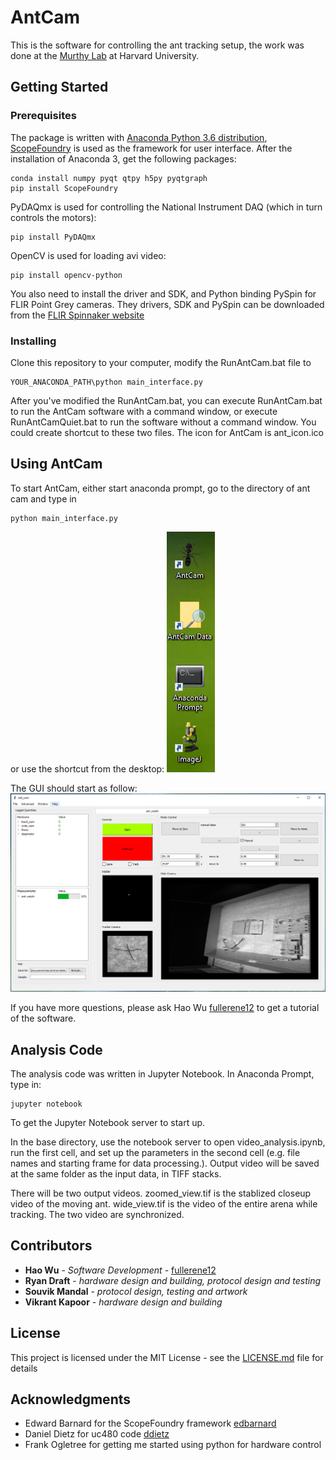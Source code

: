 # AntCam

This is the software for controlling the ant tracking setup, the work was done at the [Murthy Lab](https://vnmurthylab.org/) at Harvard University.

## Getting Started

### Prerequisites

The package is written with [Anaconda Python 3.6 distribution](https://www.anaconda.com/download/), [ScopeFoundry](http://www.scopefoundry.org/) is used as the framework for user interface. After the installation of Anaconda 3, get the following packages: 

```
conda install numpy pyqt qtpy h5py pyqtgraph
pip install ScopeFoundry
```

PyDAQmx is used for controlling the National Instrument DAQ (which in turn controls the motors):

```
pip install PyDAQmx
``` 

OpenCV is used for loading avi video:

```
pip install opencv-python
```

You also need to install the driver and SDK, and Python binding PySpin for FLIR Point Grey cameras. They drivers, SDK and PySpin can be downloaded from the [FLIR Spinnaker website](https://www.ptgrey.com/spinnaker-sdk)

### Installing

Clone this repository to your computer, modify the RunAntCam.bat file to

```
YOUR_ANACONDA_PATH\python main_interface.py
```

After you've modified the RunAntCam.bat, you can execute RunAntCam.bat to run the AntCam software with a command window, or execute RunAntCamQuiet.bat to run the software without a command window. You could create shortcut to these two files. The icon for AntCam is ant_icon.ico

## Using AntCam

To start AntCam, either start anaconda prompt, go to the directory of ant cam and type in

```
python main_interface.py
```

or use the shortcut from the desktop:
![shortcut](img/shortcuts_screenshot.PNG)

The GUI should start as follow:
![GUI](img/AntCam_UI.PNG)

If you have more questions, please ask Hao Wu [fullerene12](https://github.com/fullrene12) to get a tutorial of the software.

## Analysis Code

The analysis code was written in Jupyter Notebook. In Anaconda Prompt, type in:

```
jupyter notebook
```

To get the Jupyter Notebook server to start up.

In the base directory, use the notebook server to open video_analysis.ipynb, run the first cell, and set up the parameters in the second cell (e.g. file names and starting frame for data processing.). Output video will be saved at the same folder as the input data, in TIFF stacks.

There will be two output videos. zoomed_view.tif is the stablized closeup video of the moving ant. wide_view.tif is the video of the entire arena while tracking. The two video are synchronized.

## Contributors

* **Hao Wu** - *Software Development* - [fullerene12](https://github.com/fullrene12) 
* **Ryan Draft** - *hardware design and building, protocol design and testing*
* **Souvik Mandal** - *protocol design, testing and artwork*
* **Vikrant Kapoor** - *hardware design and building*

## License

This project is licensed under the MIT License - see the [LICENSE.md](LICENSE.md) file for details

## Acknowledgments

* Edward Barnard for the ScopeFoundry framework [edbarnard](https://github.com/edbarnard)
* Daniel Dietz for uc480 code [ddietz](http://ddietze.github.io/Py-Hardware-Support/index.html)
* Frank Ogletree for getting me started using python for hardware control